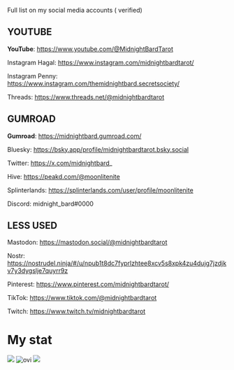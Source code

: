 
Full list on my social media accounts ( verified) 

## YOUTUBE

**YouTube**: https://www.youtube.com/@MidnightBardTarot

Instagram Hagal: https://www.instagram.com/midnightbardtarot/

Instagram Penny: https://www.instagram.com/themidnightbard.secretsociety/

Threads: https://www.threads.net/@midnightbardtarot

## GUMROAD

**Gumroad**: https://midnightbard.gumroad.com/

Bluesky: https://bsky.app/profile/midnightbardtarot.bsky.social

Twitter: https://x.com/midnightbard_

Hive: https://peakd.com/@moonlitenite

Splinterlands: https://splinterlands.com/user/profile/moonlitenite

Discord:  midnight_bard#0000


## LESS USED 

Mastodon: https://mastodon.social/@midnightbardtarot

Nostr: https://nostrudel.ninja/#/u/npub1t8dc7fyprlzhtee8xcv5s8xpk4zu4dujg7jzdjkv7y3dygslje7quyrr9z

Pinterest: https://www.pinterest.com/midnightbardtarot/

TikTok: https://www.tiktok.com/@midnightbardtarot

Twitch: https://www.twitch.tv/midnightbardtarot


# My stat
<img src="https://github-readme-stats.vercel.app/api?username=midnightbard&theme=gotham&show=reviews,discussions_started,discussions_answered,prs_merged,prs_merged_percentage&show_icons=true&custom_title=Github" />

<img src="https://github-readme-stats.vercel.app/api/top-langs/?username=midnightbard&&show_icons=true&locale=en&theme=gotham" alt="ovi" />

<img src="https://github-profile-trophy.vercel.app/?username=midnightbard&column=4&title=-Stars,-Followers,-PullRequest,-Reviews&theme=darkhub" />
